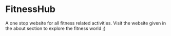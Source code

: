 # FitnessHub
A one stop website for all fitness related activities.
Visit the website given in the about section to explore the fitness world ;)
